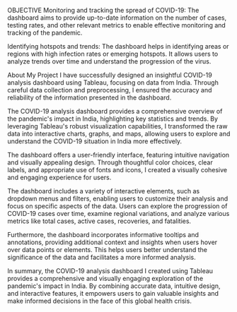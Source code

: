 OBJECTIVE Monitoring and tracking the spread of COVID-19: The dashboard aims to provide up-to-date information on the number of cases, testing rates, and other relevant metrics to enable effective monitoring and tracking of the pandemic.

Identifying hotspots and trends: The dashboard helps in identifying areas or regions with high infection rates or emerging hotspots. It allows users to analyze trends over time and understand the progression of the virus.

About My Project I have successfully designed an insightful COVID-19 analysis dashboard using Tableau, focusing on data from India. Through careful data collection and preprocessing, I ensured the accuracy and reliability of the information presented in the dashboard.

The COVID-19 analysis dashboard provides a comprehensive overview of the pandemic's impact in India, highlighting key statistics and trends. By leveraging Tableau's robust visualization capabilities, I transformed the raw data into interactive charts, graphs, and maps, allowing users to explore and understand the COVID-19 situation in India more effectively.

The dashboard offers a user-friendly interface, featuring intuitive navigation and visually appealing design. Through thoughtful color choices, clear labels, and appropriate use of fonts and icons, I created a visually cohesive and engaging experience for users.

The dashboard includes a variety of interactive elements, such as dropdown menus and filters, enabling users to customize their analysis and focus on specific aspects of the data. Users can explore the progression of COVID-19 cases over time, examine regional variations, and analyze various metrics like total cases, active cases, recoveries, and fatalities.

Furthermore, the dashboard incorporates informative tooltips and annotations, providing additional context and insights when users hover over data points or elements. This helps users better understand the significance of the data and facilitates a more informed analysis.

In summary, the COVID-19 analysis dashboard I created using Tableau provides a comprehensive and visually engaging exploration of the pandemic's impact in India. By combining accurate data, intuitive design, and interactive features, it empowers users to gain valuable insights and make informed decisions in the face of this global health crisis.
